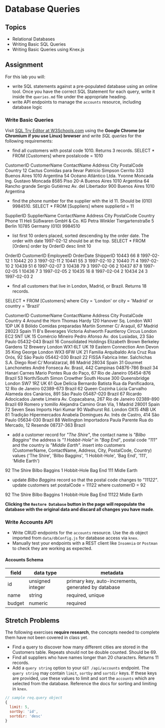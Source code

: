 # Database Queries

## Topics

- Relational Databases
- Writing Basic SQL Queries
- Writing Basic Queries using Knex.js

## Assignment

For this lab you will:

- write SQL statements against a pre-populated database using an online tool. Once you have the correct SQL Statement for each query, write it inside the `queries.md` file under the appropriate heading.
- write API endpoints to manage the `accounts` resource, including database logic

### Write Basic Queries

Visit [SQL Try Editor at W3Schools.com](https://www.w3schools.com/Sql/tryit.asp?filename=trysql_select_top) using the **Google Chrome (or Chromium if you use Linux) browser** and write _SQL queries_ for the following requirements:

- find all customers with postal code 1010. Returns 3 records.
SELECT * FROM [Customers] where postalcode = 1010
    
CustomerID	CustomerName	ContactName	Address	City	PostalCode	Country
12	Cactus Comidas para llevar	Patricio Simpson	Cerrito 333	Buenos Aires	1010	Argentina
54	Océano Atlántico Ltda.	Yvonne Moncada	Ing. Gustavo Moncada 8585 Piso 20-A	Buenos Aires	1010	Argentina
64	Rancho grande	Sergio Gutiérrez	Av. del Libertador 900	Buenos Aires	1010	Argentina


- find the phone number for the supplier with the id 11. Should be (010) 9984510.
SELECT * FROM [Suppliers] where supplierId = 11

SupplierID	SupplierName	ContactName	Address	City	PostalCode	Country	Phone
11	Heli Süßwaren GmbH & Co. KG	Petra Winkler	Tiergartenstraße 5	Berlin	10785	Germany	(010) 9984510

- list first 10 orders placed, sorted descending by the order date. The order with date 1997-02-12 should be at the top.
SELECT * FROM [Orders] order by OrderID desc limit 10

OrderID	CustomerID	EmployeeID	OrderDate	ShipperID
10443	66	8	1997-02-12	1
10442	20	3	1997-02-11	2
10441	55	3	1997-02-10	2
10440	71	4	1997-02-10	2
10439	51	6	1997-02-07	3
10438	79	3	1997-02-06	2
10437	87	8	1997-02-05	1
10436	7	3	1997-02-05	2
10435	16	8	1997-02-04	2
10434	24	3	1997-02-03	2

- find all customers that live in London, Madrid, or Brazil. Returns 18 records.

SELECT * FROM [Customers] where City = 'London' or city = 'Madrid' or country = 'Brazil'

CustomerID	CustomerName	ContactName	Address	City	PostalCode	Country
4	Around the Horn	Thomas Hardy	120 Hanover Sq.	London	WA1 1DP	UK
8	Bólido Comidas preparadas	Martín Sommer	C/ Araquil, 67	Madrid	28023	Spain
11	B's Beverages	Victoria Ashworth	Fauntleroy Circus	London	EC2 5NT	UK
15	Comércio Mineiro	Pedro Afonso	Av. dos Lusíadas, 23	São Paulo	05432-043	Brazil
16	Consolidated Holdings	Elizabeth Brown	Berkeley Gardens 12 Brewery	London	WX1 6LT	UK
19	Eastern Connection	Ann Devon	35 King George	London	WX3 6FW	UK
21	Familia Arquibaldo	Aria Cruz	Rua Orós, 92	São Paulo	05442-030	Brazil
22	FISSA Fabrica Inter. Salchichas S.A.	Diego Roel	C/ Moralzarzal, 86	Madrid	28034	Spain
31	Gourmet Lanchonetes	André Fonseca	Av. Brasil, 442	Campinas	04876-786	Brazil
34	Hanari Carnes	Mario Pontes	Rua do Paço, 67	Rio de Janeiro	05454-876	Brazil
53	North/South	Simon Crowther	South House 300 Queensbridge	London	SW7 1RZ	UK
61	Que Delícia	Bernardo Batista	Rua da Panificadora, 12	Rio de Janeiro	02389-673	Brazil
62	Queen Cozinha	Lúcia Carvalho	Alameda dos Canàrios, 891	São Paulo	05487-020	Brazil
67	Ricardo Adocicados	Janete Limeira	Av. Copacabana, 267	Rio de Janeiro	02389-890	Brazil
69	Romero y tomillo	Alejandra Camino	Gran Vía, 1	Madrid	28001	Spain
72	Seven Seas Imports	Hari Kumar	90 Wadhurst Rd.	London	OX15 4NB	UK
81	Tradição Hipermercados	Anabela Domingues	Av. Inês de Castro, 414	São Paulo	05634-030	Brazil
88	Wellington Importadora	Paula Parente	Rua do Mercado, 12	Resende	08737-363	Brazil
- add a customer record for _"The Shire"_, the contact name is _"Bilbo Baggins"_ the address is _"1 Hobbit-Hole"_ in _"Bag End"_, postal code _"111"_ and the country is _"Middle Earth"_.
insert into customers (CustomerName, ContactName, Address, City, PostalCode, Country) values ('The Shire', 'Bilbo Baggins', '1 Hobbit-Hole', 'Bag End', '111', 'Midle Earth')

92	The Shire	Bilbo Baggins	1 Hobbit-Hole	Bag End	111	Midle Earth

- update _Bilbo Baggins_ record so that the postal code changes to _"11122"_.
update customers set postalCode = 11122 where customerID = 92

92	The Shire	Bilbo Baggins	1 Hobbit-Hole	Bag End	11122	Midle Earth





**Clicking the `Restore Database` button in the page will repopulate the database with the original data and discard all changes you have made**.

### Write Accounts API

- Write CRUD endpoints for the `accounts` resource. Use the `db` object imported from `data/dbConfig.js` for database access via `knex`.
- Manually test your endpoints with a REST client like `Insomnia` or `Postman` to check they are working as expected.

#### Accounts Schema

| field  | data type        | metadata                                            |
| ------ | ---------------- | --------------------------------------------------- |
| id     | unsigned integer | primary key, auto-increments, generated by database |
| name   | string           | required, unique                                    |
| budget | numeric          | required                                            |

## Stretch Problems

The following exercises **require research**, the concepts needed to complete them have not been covered in class yet.

- Find a query to discover how many different cities are stored in the Customers table. Repeats should not be double counted. Should be 69.
- Find all suppliers who have names longer than 20 characters. Returns 11 records.
- Add a `query string` option to your `GET /api/accounts` endpoint. The `query string` may contain `limit`, `sortby` and `sortdir` keys. If these keys are provided, use these values to limit and sort the `accounts` which are selected from the database. Reference the docs for sorting and limiting in `knex`.

```js
// sample req.query object
{
  limit: 5,
  sortby: 'id',
  sortdir: 'desc'
}
```
